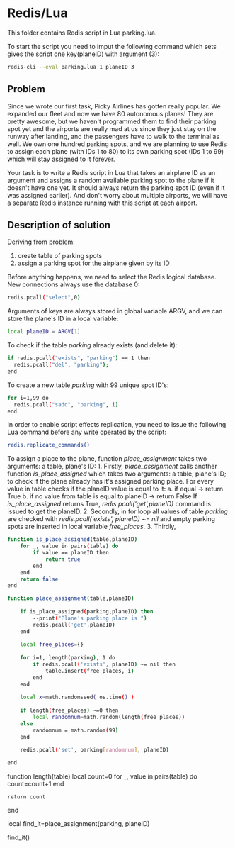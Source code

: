# Redis/Lua

This folder contains Redis script in Lua parking.lua. 

To start the script you need to imput the following command which sets gives the script one key(planeID) with argument (3):

```bash
redis-cli --eval parking.lua 1 planeID 3
```

## Problem 

Since we wrote our first task, Picky Airlines has gotten really popular. We expanded our fleet
and now we have 80 autonomous planes! They are pretty awesome, but we haven't
programmed them to find their parking spot yet and the airports are really mad at us since they
just stay on the runway after landing, and the passengers have to walk to the terminal as well.
We own one hundred parking spots, and we are planning to use Redis to assign each plane
(with IDs 1 to 80) to its own parking spot (IDs 1 to 99) which will stay assigned to it forever.

Your task is to write a Redis script in Lua that takes an airplane ID as an argument and assigns
a random available parking spot to the plane if it doesn't have one yet. It should always return
the parking spot ID (even if it was assigned earlier). And don't worry about multiple airports, we will have a separate Redis instance running with this script at each airport.

## Description of solution

Deriving from problem:
  1. create table of parking spots
  2. assign a parking spot for the airplane given by its ID

Before anything happens, we need to select the Redis logical database. 
New connections always use the database 0:

```bash
redis.pcall("select",0)
```
Arguments of keys are always stored in global variable ARGV, and we can store the plane's ID in a local variable:

```bash
local planeID = ARGV[1]
```

To check if the table *parking* already exists (and delete it):

```bash
if redis.pcall("exists", "parking") == 1 then
  redis.pcall("del", "parking");
end
```
To create a new table *parking* with 99 unique spot ID's:

```bash
for i=1,99 do
  redis.pcall("sadd", "parking", i)
end
```
In order to enable script effects replication, you need to issue the following Lua command before any write operated by the script:

```bash
redis.replicate_commands()
```

To assign a place to the plane, function *place_assignment* takes two arguments: a table, plane's ID:
	1. Firstly, *place_assignment* calls another function *is_place_assigned* which takes two arguments: a table, plane's ID; to check if the plane already has it's assigned parking place. For every value in table checks if the planeID value is equal to it:
		a. if equal -> return True
        	b. if no value from table is equal to planeID -> return False
	If *is_place_assigned* returns True, *redis.pcall('get',planeID)* command is issued to get the planeID.
    	2. Secondly, in for loop all values of table *parking* are checked with *redis.pcall('exists', planeID) ~= nil* and empty parking spots are inserted in local variable *free_places*.
    	3. Thirdly, 
    
```bash
function is_place_assigned(table,planeID)
	for _, value in pairs(table) do
		if value == planeID then
			return true
		end
	end
	return false
end
```

```bash
function place_assignment(table,planeID)
	
	if is_place_assigned(parking,planeID) then
		--print("Plane's parking place is ")
		redis.pcall('get',planeID)
	end
		
	local free_places={}
	
	for i=1, length(parking), 1 do
		if redis.pcall('exists', planeID) ~= nil then
			table.insert(free_places, i)
		end
	end
	
	local x=math.randomseed( os.time() )
	
	if length(free_places) ~=0 then
	    local randomnum=math.random(length(free_places))
	else
	    randomnum = math.random(99)
	end
	
	redis.pcall('set', parking[randomnum], planeID)

end
```



function length(table)
	local count=0
	for _, value in pairs(table) do
		count=count+1
	end
	
	return count
end

local find_it=place_assignment(parking, planeID)

find_it()

